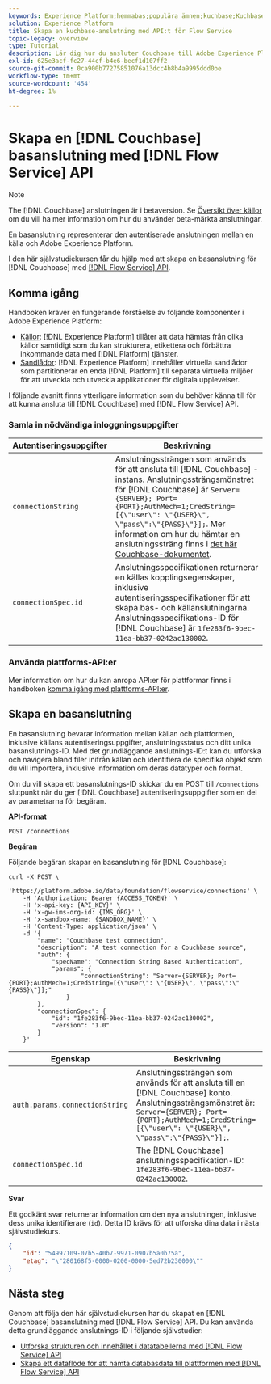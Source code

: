 ```yaml
---
keywords: Experience Platform;hemmabas;populära ämnen;kuchbase;Kuchbase
solution: Experience Platform
title: Skapa en kuchbase-anslutning med API:t för Flow Service
topic-legacy: overview
type: Tutorial
description: Lär dig hur du ansluter Couchbase till Adobe Experience Platform med API:t för Flow Service.
exl-id: 625e3acf-fc27-44cf-b4e6-becf1d107ff2
source-git-commit: 0ca900b77275851076a13dcc4b8b4a9995ddd0be
workflow-type: tm+mt
source-wordcount: '454'
ht-degree: 1%

---
```


# Skapa en [!DNL Couchbase] basanslutning med [!DNL Flow Service] API

>[!NOTE]
>
>The [!DNL Couchbase] anslutningen är i betaversion. Se [Översikt över källor](../../../../home.md#terms-and-conditions) om du vill ha mer information om hur du använder beta-märkta anslutningar.

En basanslutning representerar den autentiserade anslutningen mellan en källa och Adobe Experience Platform.

I den här självstudiekursen får du hjälp med att skapa en basanslutning för [!DNL Couchbase] med [[!DNL Flow Service] API](https://www.adobe.io/experience-platform-apis/references/flow-service/).

## Komma igång

Handboken kräver en fungerande förståelse av följande komponenter i Adobe Experience Platform:

* [Källor](../../../../home.md): [!DNL Experience Platform] tillåter att data hämtas från olika källor samtidigt som du kan strukturera, etikettera och förbättra inkommande data med [!DNL Platform] tjänster.
* [Sandlådor](../../../../../sandboxes/home.md): [!DNL Experience Platform] innehåller virtuella sandlådor som partitionerar en enda [!DNL Platform] till separata virtuella miljöer för att utveckla och utveckla applikationer för digitala upplevelser.

I följande avsnitt finns ytterligare information som du behöver känna till för att kunna ansluta till [!DNL Couchbase] med [!DNL Flow Service] API.

### Samla in nödvändiga inloggningsuppgifter

| Autentiseringsuppgifter | Beskrivning |
| ---------- | ----------- |
| `connectionString` | Anslutningssträngen som används för att ansluta till [!DNL Couchbase] -instans. Anslutningssträngsmönstret för [!DNL Couchbase] är `Server={SERVER}; Port={PORT};AuthMech=1;CredString=[{\"user\": \"{USER}\", \"pass\":\"{PASS}\"}];`. Mer information om hur du hämtar en anslutningssträng finns i [det här Couchbase-dokumentet](https://docs.Couchbase.com/c-sdk/2.10/client-settings.html#configuring-overview). |
| `connectionSpec.id` | Anslutningsspecifikationen returnerar en källas kopplingsegenskaper, inklusive autentiseringsspecifikationer för att skapa bas- och källanslutningarna. Anslutningsspecifikations-ID för [!DNL Couchbase] är `1fe283f6-9bec-11ea-bb37-0242ac130002`. |

### Använda plattforms-API:er

Mer information om hur du kan anropa API:er för plattformar finns i handboken [komma igång med plattforms-API:er](../../../../../landing/api-guide.md).

## Skapa en basanslutning

En basanslutning bevarar information mellan källan och plattformen, inklusive källans autentiseringsuppgifter, anslutningsstatus och ditt unika basanslutnings-ID. Med det grundläggande anslutnings-ID:t kan du utforska och navigera bland filer inifrån källan och identifiera de specifika objekt som du vill importera, inklusive information om deras datatyper och format.

Om du vill skapa ett basanslutnings-ID skickar du en POST till `/connections` slutpunkt när du ger [!DNL Couchbase] autentiseringsuppgifter som en del av parametrarna för begäran.

**API-format**

```https
POST /connections
```

**Begäran**

Följande begäran skapar en basanslutning för [!DNL Couchbase]:

```shell
curl -X POST \
    'https://platform.adobe.io/data/foundation/flowservice/connections' \
    -H 'Authorization: Bearer {ACCESS_TOKEN}' \
    -H 'x-api-key: {API_KEY}' \
    -H 'x-gw-ims-org-id: {IMS_ORG}' \
    -H 'x-sandbox-name: {SANDBOX_NAME}' \
    -H 'Content-Type: application/json' \
    -d '{
        "name": "Couchbase test connection",
        "description": "A test connection for a Couchbase source",
        "auth": {
            "specName": "Connection String Based Authentication",
            "params": {
                    "connectionString": "Server={SERVER}; Port={PORT};AuthMech=1;CredString=[{\"user\": \"{USER}\", \"pass\":\"{PASS}\"}];"
                }
        },
        "connectionSpec": {
            "id": "1fe283f6-9bec-11ea-bb37-0242ac130002",
            "version": "1.0"
        }
    }'
```

| Egenskap | Beskrivning |
| --------- | ----------- |
| `auth.params.connectionString` | Anslutningssträngen som används för att ansluta till en [!DNL Couchbase] konto. Anslutningssträngsmönstret är: `Server={SERVER}; Port={PORT};AuthMech=1;CredString=[{\"user\": \"{USER}\", \"pass\":\"{PASS}\"}];`. |
| `connectionSpec.id` | The [!DNL Couchbase] anslutningsspecifikation-ID: `1fe283f6-9bec-11ea-bb37-0242ac130002`. |

**Svar**

Ett godkänt svar returnerar information om den nya anslutningen, inklusive dess unika identifierare (`id`). Detta ID krävs för att utforska dina data i nästa självstudiekurs.

```json
{
    "id": "54997109-07b5-40b7-9971-0907b5a0b75a",
    "etag": "\"280168f5-0000-0200-0000-5ed72b230000\""
}
```

## Nästa steg

Genom att följa den här självstudiekursen har du skapat en [!DNL Couchbase] basanslutning med [!DNL Flow Service] API. Du kan använda detta grundläggande anslutnings-ID i följande självstudier:

* [Utforska strukturen och innehållet i datatabellerna med [!DNL Flow Service] API](../../explore/tabular.md)
* [Skapa ett dataflöde för att hämta databasdata till plattformen med [!DNL Flow Service] API](../../collect/database-nosql.md)
